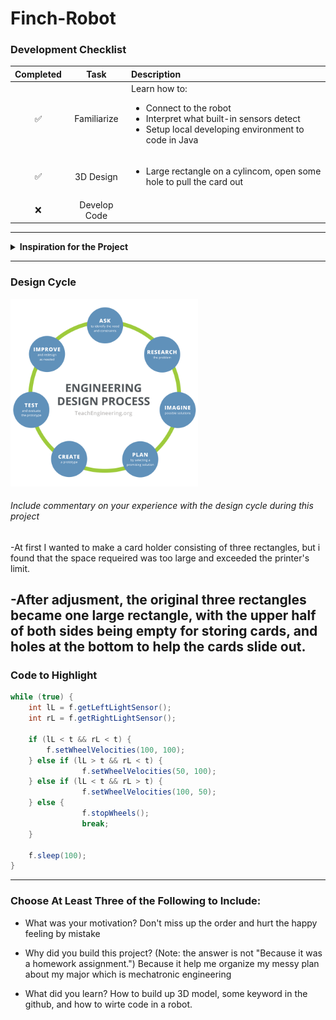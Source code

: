# Finch-Robot

### Development Checklist

| Completed | Task         | Description |
|:---------:| :-----------:|:------------|
|    ✅     | Familiarize  | Learn how to: <ul><li>Connect to the robot</li><li>Interpret what built-in sensors detect</li><li>Setup local developing environment to code in Java</li></ul>|
|    ✅     | 3D Design    | <ul><li> Large rectangle on a cylincom, open some hole to pull the card out</li></ul>|
|    ❌     | Develop Code |             |

---

<details>
<summary><strong>Inspiration for the Project</strong></summary>

-I want to pass out Playing Card without moving around.

-Each time Playing UNO with my friends would easily make mistake in miss up order.

</details>

---

### Design Cycle
<img src="design_cycle.png" alt="design cycle" width="300" height="300">

###### Include commentary on your experience with the design cycle during this project
-At first I wanted to make a card holder consisting of three rectangles, but i found that the space requeired was too large and exceeded the printer's limit.

-After adjusment, the original three rectangles became one large rectangle, with the upper half of both sides being empty for storing cards, and holes at the bottom to help the cards slide out.
---

### Code to Highlight
```java
while (true) {
	int lL = f.getLeftLightSensor();
	int rL = f.getRightLightSensor();

	if (lL < t && rL < t) {
		f.setWheelVelocities(100, 100);
	} else if (lL > t && rL < t) {
                f.setWheelVelocities(50, 100);
	} else if (lL < t && rL > t) {
                f.setWheelVelocities(100, 50);
	} else {
                f.stopWheels();
                break;
	}

	f.sleep(100);
}
```

---

### Choose At Least Three of the Following to Include:
- What was your motivation?
  Don't miss up the order and hurt the happy feeling by mistake
  
- Why did you build this project? (Note: the answer is not "Because it was a homework assignment.")
  Because it help me organize my messy plan about my major which is mechatronic engineering
  
- What did you learn?
  How to build up 3D model, some keyword in the github, and how to wirte code in a robot.

